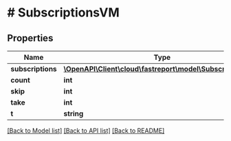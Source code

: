 # # SubscriptionsVM

## Properties

Name | Type | Description | Notes
------------ | ------------- | ------------- | -------------
**subscriptions** | [**\OpenAPI\Client\cloud\fastreport\model\SubscriptionVM[]**](SubscriptionVM.md) |  | [optional]
**count** | **int** |  | [optional]
**skip** | **int** |  | [optional]
**take** | **int** |  | [optional]
**t** | **string** |  |

[[Back to Model list]](../../README.md#models) [[Back to API list]](../../README.md#endpoints) [[Back to README]](../../README.md)
